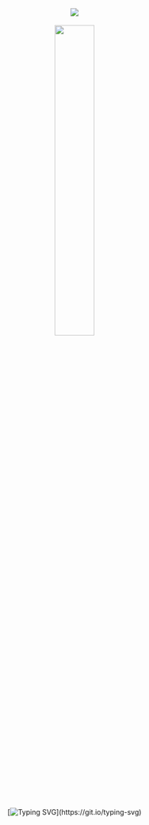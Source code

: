 <div align="center">

![](https://komarev.com/ghpvc/?username=w2e&color=b8b8b8&style=plastic&label=.♡)
---
<img src="https://github.com/user-attachments/assets/85613f4e-d4ea-4ef7-8b72-b958f524408d" width="40%" /></p>
[![Typing SVG](https://readme-typing-svg.demolab.com?font=Shadows+Into+Light&size=24&pause=1000&color=000000&center=true&&width=1050&lines="You+were+always+stronger+than+me...Isamu,+even+when+I+tried+to+drag+you+down.";+"I+took+everything+away+from+the+world.+And+still,+you+chose+to+spare+me.";+"I+didn't+deserve+your+forgiveness...+Yet+you+gave+it+with+your+final+breath.";+"They'll+sing+songs+of+your+courage,+Isamu.+But+no+one+will+remember+the+coward+you+saved.";+"It+turns+out+that+Enzukai+is+no+better+than+our+father...+What+a+way+for+this+god+forsaken+memory+to+repeat+itself.";+"If+I+could+trade+places+with+you...+I+would,+a+thousand+times+over.";+"The+world+wants+justice...+And+I+won't+run.";+"I'll+spend+the+rest+of+my+life+behind+bars,+paying+for+what+I've+done.";+"Rest+now,+little+brother.+I'll+carry+this+shame+until+the+day+I+join+you.")](https://git.io/typing-svg)
